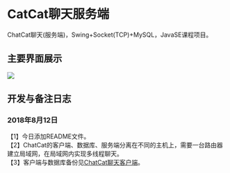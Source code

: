 # CatCat聊天服务端
ChatCat聊天(服务端)，Swing+Socket(TCP)+MySQL，JavaSE课程项目。
## 主要界面展示
![](https://i.imgur.com/3MIkpZY.jpg)
## 开发与备注日志
### 2018年8月12日
【1】今日添加README文件。
<br>
【2】ChatCat的客户端、数据库、服务端分离在不同的主机上，需要一台路由器建立局域网，在局域网内实现多线程聊天。
<br>
【3】客户端与数据库备份见[ChatCat聊天客户端](https://github.com/LauZyHou/ChatCat_Client)。
